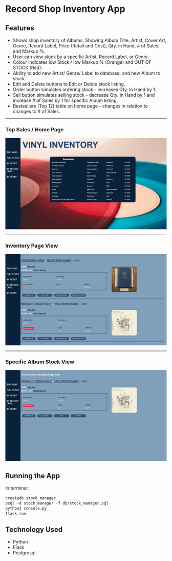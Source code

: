 # Record Shop Inventory App

## Features  

* Shows shop inventory of Albums. Showing Album Title, Artist, Cover Art, Genre, Record Label, Price (Retail and Cost), Qty. in Hand, # of Sales, and Markup %.  
* User can view stock by a specific Artist, Record Label, or Genre.
* Colour indicates low Stock / low Markup % (Orange) and OUT OF STOCK (Red).  
* Ability to add new Artist/ Genre/ Label to database, and new Album to stock.  
* Edit and Delete buttons to Edit or Delete stock listing.  
* Order button simulates ordering stock - increases Qty. in Hand by 1.
* Sell button simulates selling stock - decrease Qty. in Hand by 1 and increase # of Sales by 1 for specific Album listing.
* Bestsellers (Top 12) table on home page - changes in relation to changes to # of Sales.  

---
 
  
### Top Sales / Home Page

 ![Top Sales Homepage](static/images/inventory_project_topsales_view.png)  

---

 ### Inventory Page View  

 ![Stock View](static/images/inventory_project_stock_view.png) 
 
 ---

 ### Specific Album Stock View

 ![Album View](static/images/inventory_project_album_view.png)  
 
 ## Running the App  

In terminal:  

```` 
createdb stock_manager  
psql -d stock_manager -f db/stock_manager.sql  
python3 console.py  
flask run
````

## Technology Used

* Python
* Flask
* Postgresql
